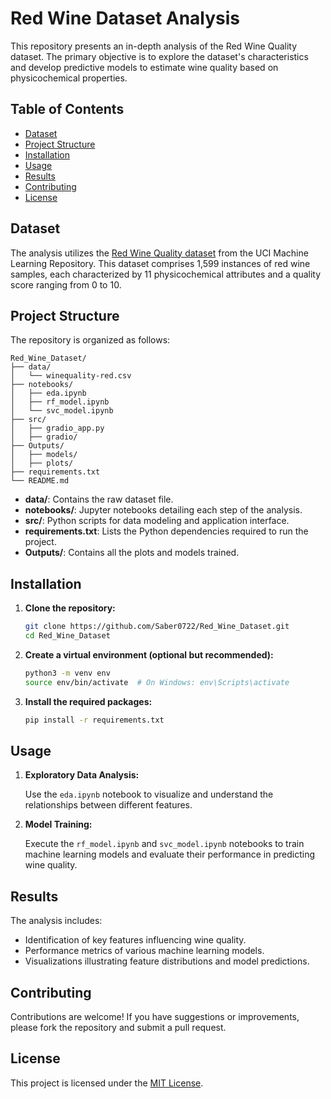 # Red Wine Dataset Analysis

This repository presents an in-depth analysis of the Red Wine Quality dataset. The primary objective is to explore the dataset's characteristics and develop predictive models to estimate wine quality based on physicochemical properties.

## Table of Contents

- [Dataset](#dataset)
- [Project Structure](#project-structure)
- [Installation](#installation)
- [Usage](#usage)
- [Results](#results)
- [Contributing](#contributing)
- [License](#license)

## Dataset

The analysis utilizes the [Red Wine Quality dataset](https://archive.ics.uci.edu/ml/datasets/Wine+Quality) from the UCI Machine Learning Repository. This dataset comprises 1,599 instances of red wine samples, each characterized by 11 physicochemical attributes and a quality score ranging from 0 to 10.

## Project Structure

The repository is organized as follows:

```
Red_Wine_Dataset/
├── data/
│   └── winequality-red.csv
├── notebooks/
│   ├── eda.ipynb
│   ├── rf_model.ipynb
│   └── svc_model.ipynb
├── src/
│   ├── gradio_app.py
│   ├── gradio/
├── Outputs/
│   ├── models/
│   ├── plots/
├── requirements.txt
└── README.md
```

- **data/**: Contains the raw dataset file.
- **notebooks/**: Jupyter notebooks detailing each step of the analysis.
- **src/**: Python scripts for data modeling and application interface.
- **requirements.txt**: Lists the Python dependencies required to run the project.
- **Outputs/**: Contains all the plots and models trained.

## Installation

1. **Clone the repository:**

   ```bash
   git clone https://github.com/Saber0722/Red_Wine_Dataset.git
   cd Red_Wine_Dataset
   ```

2. **Create a virtual environment (optional but recommended):**

   ```bash
   python3 -m venv env
   source env/bin/activate  # On Windows: env\Scripts\activate
   ```

3. **Install the required packages:**

   ```bash
   pip install -r requirements.txt
   ```

## Usage

1. **Exploratory Data Analysis:**

   Use the `eda.ipynb` notebook to visualize and understand the relationships between different features.

2. **Model Training:**

   Execute the `rf_model.ipynb` and `svc_model.ipynb` notebooks to train machine learning models and evaluate their performance in predicting wine quality.

## Results

The analysis includes:

- Identification of key features influencing wine quality.
- Performance metrics of various machine learning models.
- Visualizations illustrating feature distributions and model predictions.

## Contributing

Contributions are welcome! If you have suggestions or improvements, please fork the repository and submit a pull request.

## License

This project is licensed under the [MIT License](LICENSE).
